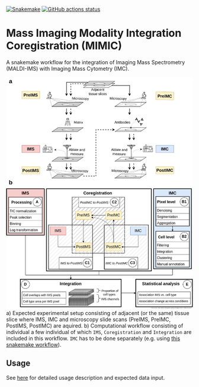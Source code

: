 [![Snakemake](https://img.shields.io/badge/snakemake-≥8.0.0-brightgreen.svg)](https://snakemake.github.io)
[![GitHub actions status](https://github.com/retogerber/imc_to_ims_workflow/workflows/Tests/badge.svg?branch=main)](https://github.com/retogerber/imc_to_ims_workflow/actions?query=branch%3Amain+workflow%3ATests)

# Mass Imaging Modality Integration Coregistration (MIMIC)

A snakemake workflow for the integration of Imaging Mass Spectrometry (MALDI-IMS) with Imaging Mass Cytometry (IMC).

![Overview](MIMIC_overview.png)
a) Expected experimental setup consisting of adjacent (or the same) tissue slice where IMS, IMC and microscopy slide scans (PreIMS, PreIMC, PostIMS, PostIMC) are aquired. b) Computational workflow consisting of individual a few individual of which `IMS`, `Coregistration` and `Integration` are included in this workflow. `IMC` has to be done separately (e.g. using [this snakemake workflow](https://github.com/retogerber/imc_workflow)). 

## Usage

See [here](config/README.md) for detailed usage description and expected data input.


